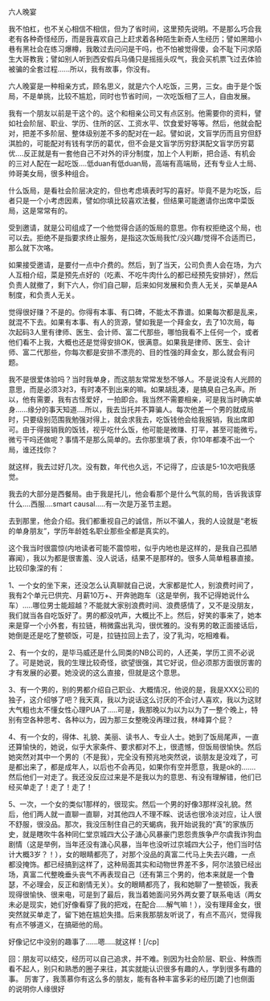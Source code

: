 六人晚宴

我不怕杠，也不关心相信不相信，但为了省时间，这里预先说明。不是那么巧合我老有各种奇怪经历，而是我喜欢自己上赶求着各种陌生新奇人生经历；譬如黑暗小巷有黑社会在练习爆樽，我敢过去问问是干吗，也不怕被觉得傻，会不耻下问求陌生大哥教我；譬如别人听到西安假兵马俑只是摇摇头叹气，我会买机票飞过去体验被骗的全套过程......所以，我有故事，你没有。

六人晚宴是一种相亲方式，顾名思义，就是六个人吃饭，三男，三女。由于是个饭局，不是单挑，比较不尴尬，同时也节省时间，一次吃饭相了三人，自由发展。

我有一个朋友以前是干这个的。这个和相亲公司又有点区别。他需要你的资料，譬如社会阶层、职业、学历、住所的区、工资水平、饮食爱好等等。然后，他就会配对，把差不多阶层、整体级别差不多的配对在一起。譬如说，文盲学历而且穷但舒淇脸的，可能配对有钱有学历的葛优，但不会是文盲学历穷舒淇配文盲学历穷葛优....反正就是有一套他自己不对外的评分制度，加上个人判断，把合适、有机会的三对人配在一起吃饭....低duan有低duan局，高端有高端局，还有专业人士局、帅哥美女局，很多种组合。

什么饭局，是看社会阶层决定的，但也考虑填表时写的喜好。毕竟不是为吃饭，后者只是一个小考虑因素，譬如你填比较喜欢法餐，但结果可能邀请你出席中菜饭局，这是常常有的。

受到邀请，就是公司组成了一个他觉得合适的饭局的意思。你有权拒绝这个局，也可以去。拒绝不是指要求终止服务，是指这次饭局我忙/没兴趣/觉得不合适而已，那么就下次咯。

如果接受邀请，是要付一点中介费的。然后，到了当天，公司负责人会在场，为六人互相介绍，菜是预先点好的（吃素、不吃牛肉什么的都已经预先安排好），然后负责人就撤了，剩下六人，你们自己聊，后来如何发展和负责人无关，买单是AA制度，和负责人无关。

觉得很好赚？不是的。你得有本事、有口碑，不能太不靠谱。如果每次都是乱来，就混不下去。如果有本事、有人的货源，譬如我是一个拜金女，去了10次局，每次起码3人里有律师、医生、会计师、富二代那些，哪怕我看不上任何一个，或者他们看不上我，大概也还是觉得安排OK，很满意。如果我是律师、医生、会计师、富二代那些，你每次都是安排不漂亮的、目的性强的拜金女，那么就会有问题。

我不是很爱体验吗？当时我单身，而这朋友常常发愁不够人。不是说没有人光顾的意思，而是必须3对3，有时凑不到出来的嘛。如果胡乱凑，是搞臭自己名声。所以，他有需要，我有古怪爱好，一拍即合。我当然不需要相亲，可是我当时确实单身......缘分的事天知道....所以，我去当托并不算骗人。每次他差一个男的就成局时，只要级别范围我勉强对得上，就会求我去，吃饭钱他会给我报销，我出席即可。由于得报销我的饭钱，视乎吃什么饭，他可能是微赚、打平，甚至可能微亏。微亏干吗还做呢？事情不是那么简单的。去你那里填了表，你10年都凑不出一个局，谁还找你？

就这样，我去过好几次。没有数，年代也久远，不记得了，应该是5-10次吧我感觉。

我去的大部分是西餐局。由于我是托儿，他会看那个是什么气氛的局，告诉我该穿什么....西服....smart causal.....有一次是万圣节主题。

去到那里，他会介绍。我们都重视自己的诚信，所以不骗人，我的人设就是“老板的单身朋友”，学历年龄姓名职业那些全都是真实的。

这个我当时很震惊(内地读者可能不震惊啦，似乎内地也是这样的，是我自己孤陋寡闻），我以为都是很害羞、没人说话，结果不是那样的。很多人简单粗暴直接。比较印象深的有：

1、一个女的坐下来，还没怎么认真聊就自己说，大家都是忙人，别浪费时间了，我有2个单元已供完、月薪10万+、开奔驰跑车（这是举例，我不记得她说什么车）.....哪位男士能超越？不能就大家别浪费时间、浪费感情了，又不是没朋友，我们就当各自吃饭好了。男的都没吭声，大概比不上。然后，好笑的事来了，她本来是穿一个小外套，有拉链，稍微露出乳沟，很优雅的。没有男的敢正面接话后，她倒是还是吃了整顿饭，可是，拉链拉回上去了，没了乳沟，吃相难看。

2、有一个女的，是毕马威还是什么同类的NB公司的，人还美，学历工资不必说了。可是她说，我的生理比较奇怪，欲望很强，其它好说，但必须那方面很厉害的才有发展的必要。她没说的这么直接，但就是这个意思。

3、有一个男的，别的男都介绍自己职业、大概情况，他说的是，我是XXX公司的独子，这介绍够了吧？我天真，我以为说话这么讨厌的不会讨人喜欢，我以为这财大气粗也太不懂女性心理PUA了.....可是，我那晚以为以为以为了一整个晚上，特别有空各种思考、各种以为，因为那三女整晚没再理过我，林峰算个屁？

4、有一个女的，得体、礼貌、美丽、读书人、专业人士。她到了饭局尾声，一直还算愉快的，她说，似乎大家条件、要求都对不上，很遗憾，但饭局很愉快。然后她突然对其中一个男的（不是我），完全没有预兆地突然说，谈朋友是没戏了，可是都出来了，都是成年人，以后也不会再见，如果你有空并愿意，我是ok的.......然后他们一对走了。我还没反应过来是不是我以为的意思、有没有理解错，他们已经买单走了！走了！走了！

5、一次，一个女的类似1那样的，很现实。然后一个男的好像3那样没礼貌。然后，他们两人就一直聊一直聊，对其他四人不理不睬、说话也很冷淡对应，让人很不舒服，很没品。那次，我没压制住自己的天蝎病，我开始说我的“真”的家族历史，就是瞎吹牛各种同仁堂京城四大公子溏心风暴豪门恩怨贵族争产尔虞我诈狗血剧情（这是举例，当年还没有溏心风暴，当年也没听过京城四大公子，他们当时估计大概3岁？！），女的眼睛都亮了，对那个没品的真富二代马上失去兴趣，一点都没掩饰。都已经搞到这样了，这种局面其实和动物世界差不多，阿尔法狼已经出场，真富二代整晚垂头丧气不再表现自己（还有第三个男的，他本来就是一个鲁瑟，不必理会，反正和剧情无关）。女的眼睛都亮了，我和她聊了一整顿饭，我表现得很愉快、很来电，可是到了最后，我当着她面问另外两女要了联系电话（两女未必是现实，她们好像看穿了我的把戏，在配合.....解气嘛！），没有理拜金女，很突然就买单走了，留下她在尴尬失措。后来我那朋友听说了，有点不高兴，觉得我有点不够道义，在搞砸他的局。

好像记忆中没别的趣事了......嗯.....就这样！[/cp]



回：朋友可以结交，经历可以自己追求，并不难。别因为社会阶层、职业、种族而看不起人，别只和熟悉的圈子来往，其实就能认识很多有趣的人，学到很多有趣的事。
厉害了，我羡慕你有这么多的朋友，能有各种丰富多彩的经历[跪了]也侧面的说明你人缘很好
